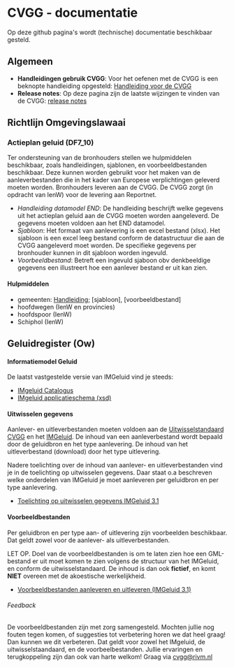 # CVGG - documentatie
Op deze github pagina's wordt (technische) documentatie beschikbaar gesteld.

## Algemeen 
- **Handleidingen gebruik CVGG**: Voor het oefenen met de CVGG is een beknopte handleiding opgesteld: [Handleiding voor de CVGG](https://www.rivm.nl/cvgg/hoofdmenu-cvgg/handleiding)
- **Release notes**: Op deze pagina zijn de laatste wijzingen te vinden van de CVGG: [release notes](https://github.com/rivm-syso/CVGG/blob/main/releasenotes/releasenotes.md)

## Richtlijn Omgevingslawaai

### Actieplan geluid (DF7_10)
Ter ondersteuning van de bronhouders stellen we hulpmiddelen beschikbaar, zoals handleidingen, sjablonen, en voorbeeldbestanden beschikbaar. Deze kunnen worden gebruikt voor het maken van de aanleverbestanden die in het kader van Europese verplichtingen geleverd moeten worden. Bronhouders leveren aan de CVGG. De CVGG zorgt (in opdracht van IenW) voor de levering aan Reportnet. 
- *Handleiding datamodel END*: De handleiding beschrijft welke gegevens uit het actieplan geluid aan de CVGG moeten worden aangeleverd. De gegevens moeten voldoen aan het END datamodel.
- *Sjabloon*: Het formaat van aanlevering is een excel bestand (xlsx). Het sjabloon is een excel leeg  bestand conform de datastructuur die aan de CVGG aangeleverd moet worden. De specifieke gegevens per bronhouder kunnen in dit sjabloon worden ingevuld. 
- *Voorbeeldbestand*: Betreft een ingevuld sjaboon obv denkbeeldige gegevens een illustreert hoe een aanlever bestand er uit kan zien. 

#### Hulpmiddelen
- gemeenten: [Handleiding](https://github.com/rivm-syso/CVGG/blob/Richtlijn-Omgevingslawaai/richtlijn%20omgevingslawaai/gemeenten/Handleiding%20gemeenten.md); [sjabloon], [voorbeeldbestand]
- hoofdwegen (IenW en provincies)
- hoofdspoor (IenW)
- Schiphol (IenW)

## Geluidregister (Ow) 

#### Informatiemodel Geluid
De laatst vastgestelde versie van IMGeluid vind je steeds:
- [IMgeluid Catalogus](https://docs.geostandaarden.nl/cvgg/img/ "IMgeluid Catalogus")
- [IMgeluid applicatieschema (xsd)](https://register.geostandaarden.nl/?url=img/index.html "IMgeluid applicatieschema (xsd)")

#### Uitwisselen gegevens
Aanlever- en uitleverbestanden moeten voldoen aan de [Uitwisselstandaard CVGG](https://github.com/rivm-syso/CVGG/blob/main/documenten/Uitwisselstandaard%20Centrale%20Voorziening%20Geluidgegevens%200.6.pdf "[Uitwisselstandaard CVGG]") en het [IMGeluid](https://docs.geostandaarden.nl/cvgg/img/ "IMGeluid"). De inhoud van een aanleverbestand wordt bepaald door de geluidbron en het type aanlevering. De inhoud van het uitleverbestand (download) door het type uitlevering. 

Nadere toelichting over de inhoud van aanlever- en uitleverbestanden vind je in de toelichting op uitwisselen gegevens. Daar staat o.a beschreven welke onderdelen van IMGeluid je moet aanleveren per geluidbron en per type aanlevering.

- [Toelichting op uitwisselen gegevens IMGeluid 3.1](https://github.com/rivm-syso/CVGG/blob/main/documenten/Toelichting%20op%20uitwisseling%20gegevens%20v0.5.pdf "Toelichting op uitwisselen gegevens")

#### Voorbeeldbestanden
Per geluidbron en per type aan- of uitlevering zijn voorbeelden beschikbaar. Dat geldt zowel voor de aanlever- als uitleverbestanden. 

LET OP. Doel van de voorbeeldbestanden is om te laten zien hoe een GML-bestand er uit moet komen te zien volgens de structuur van het IMGeluid, en conform de uitwisselstandaard. De inhoud is dan ook **fictief**, en komt **NIET** overeen met de akoestische werkelijkheid.

- [Voorbeeldbestanden aanleveren en uitleveren (IMGeluid 3.1)](https://github.com/rivm-syso/CVGG/tree/main/voorbeeldbestanden/IMgeluid%203.1 "Voorbeeldbestanden aanleveren (IMGeluid 3.1)")

###### Feedback
De voorbeeldbestanden zijn met zorg samengesteld. Mochten jullie nog fouten tegen komen, of suggesties tot verbetering horen we dat heel graag! Dan kunnen we dit verbeteren. Dat geldt voor zowel het IMgeluid, de uitwisselstaandaard, en de voorbeelbestanden. Jullie ervaringen en terugkoppeling zijn dan ook van harte welkom! Graag via cvgg@rivm.nl

